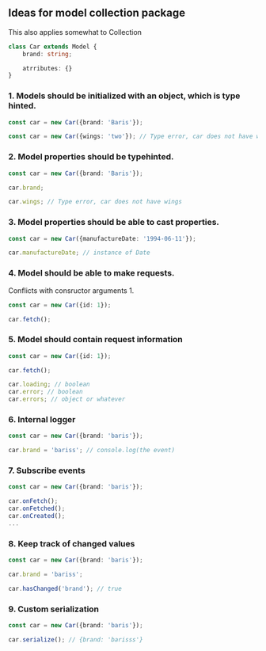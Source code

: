## Ideas for model collection package

This also applies somewhat to Collection

```ts
class Car extends Model {
    brand: string;

    atrributes: {}
}
```

### 1. Models should be initialized with an object, which is type hinted.

```ts
const car = new Car({brand: 'Baris'});

const car = new Car({wings: 'two'}); // Type error, car does not have wings
```

### 2. Model properties should be typehinted.

```ts
const car = new Car({brand: 'Baris'});

car.brand;

car.wings; // Type error, car does not have wings
```

### 3. Model properties should be able to cast properties.

```ts
const car = new Car({manufactureDate: '1994-06-11'});

car.manufactureDate; // instance of Date
```

### 4. Model should be able to make requests.

Conflicts with consructor arguments 1.

```ts
const car = new Car({id: 1});

car.fetch();
```

### 5. Model should contain request information

```ts
const car = new Car({id: 1});

car.fetch();

car.loading; // boolean
car.error; // boolean
car.errors; // object or whatever
```

### 6. Internal logger

```ts
const car = new Car({brand: 'baris'});

car.brand = 'bariss'; // console.log(the event)
```

### 7. Subscribe events

```ts
const car = new Car({brand: 'baris'});

car.onFetch();
car.onFetched();
car.onCreated();
...
```

### 8. Keep track of changed values

```ts
const car = new Car({brand: 'baris'});

car.brand = 'bariss';

car.hasChanged('brand'); // true
```

### 9. Custom serialization

```ts
const car = new Car({brand: 'baris'});

car.serialize(); // {brand: 'barisss'}
```
